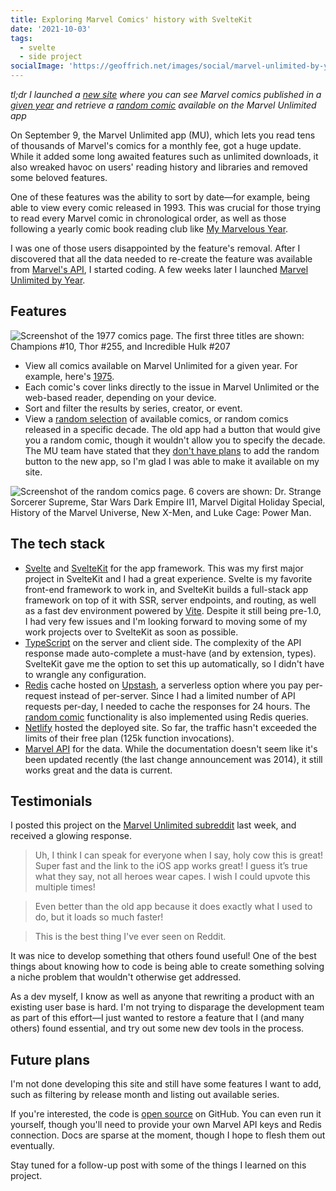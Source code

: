 ```yaml
---
title: Exploring Marvel Comics' history with SvelteKit
date: '2021-10-03'
tags:
  - svelte
  - side project
socialImage: 'https://geoffrich.net/images/social/marvel-unlimited-by-year.png'
---
```


_tl;dr I launched a [new site](https://marvel.geoffrich.net/) where you can see Marvel comics published in a [given year](https://marvel.geoffrich.net/year) and retrieve a [random comic](https://marvel.geoffrich.net/comic/random) available on the Marvel Unlimited app_

On September 9, the Marvel Unlimited app (MU), which lets you read tens of thousands of Marvel's comics for a monthly fee, got a huge update. While it added some long awaited features such as unlimited downloads, it also wreaked havoc on users' reading history and libraries and removed some beloved features.

One of these features was the ability to sort by date&mdash;for example, being able to view every comic released in 1993. This was crucial for those trying to read every Marvel comic in chronological order, as well as those following a yearly comic book reading club like [My Marvelous Year](https://www.comicbookherald.com/my-marvelous-year/).

I was one of those users disappointed by the feature's removal. After I discovered that all the data needed to re-create the feature was available from [Marvel's API](https://developer.marvel.com/), I started coding. A few weeks later I launched [Marvel Unlimited by Year](https://marvel.geoffrich.net/).

## Features

<img src="/images/marvel-unlimited-by-year/1977-comics.png" alt="Screenshot of the 1977 comics page. The first three titles are shown: Champions #10, Thor #255, and Incredible Hulk #207" title="Comics available on MU published in 1977">

- View all comics available on Marvel Unlimited for a given year. For example, here's [1975](https://marvel.geoffrich.net/year/1975).
- Each comic's cover links directly to the issue in Marvel Unlimited or the web-based reader, depending on your device.
- Sort and filter the results by series, creator, or event.
- View a [random selection](https://marvel.geoffrich.net/comic/random) of available comics, or random comics released in a specific decade. The old app had a button that would give you a random comic, though it wouldn't allow you to specify the decade. The MU team have stated that they [don't have plans](https://www.reddit.com/r/MarvelUnlimited/comments/py12lt/hi_mu_subreddit_were_the_team_behind_marvel/herewi5/) to add the random button to the new app, so I'm glad I was able to make it available on my site.

<img src="/images/marvel-unlimited-by-year/random-comics.png" alt="Screenshot of the random comics page. 6 covers are shown: Dr. Strange Sorcerer Supreme, Star Wars Dark Empire II1, Marvel Digital Holiday Special, History of the Marvel Universe, New X-Men, and Luke Cage: Power Man." title="The random comic page">

## The tech stack

- [Svelte](https://svelte.dev/) and [SvelteKit](https://kit.svelte.dev/) for the app framework. This was my first major project in SvelteKit and I had a great experience. Svelte is my favorite front-end framework to work in, and SvelteKit builds a full-stack app framework on top of it with SSR, server endpoints, and routing, as well as a fast dev environment powered by [Vite](https://vitejs.dev/). Despite it still being pre-1.0, I had very few issues and I'm looking forward to moving some of my work projects over to SvelteKit as soon as possible.
- [TypeScript](https://www.typescriptlang.org/) on the server and client side. The complexity of the API response made auto-complete a must-have (and by extension, types). SvelteKit gave me the option to set this up automatically, so I didn't have to wrangle any configuration.
- [Redis](https://redis.io/) cache hosted on [Upstash](https://upstash.com/), a serverless option where you pay per-request instead of per-server. Since I had a limited number of API requests per-day, I needed to cache the responses for 24 hours. The [random comic](https://marvel.geoffrich.net/comic/random) functionality is also implemented using Redis queries.
- [Netlify](https://www.netlify.com/) hosted the deployed site. So far, the traffic hasn't exceeded the limits of their free plan (125k function invocations).
- [Marvel API](https://developer.marvel.com/) for the data. While the documentation doesn't seem like it's been updated recently (the last change announcement was 2014), it still works great and the data is current.

## Testimonials

I posted this project on the [Marvel Unlimited subreddit](https://www.reddit.com/r/MarvelUnlimited/comments/pxe7l9/i_made_a_site_that_lets_you_browse_mu_by_release/) last week, and received a glowing response.

> Uh, I think I can speak for everyone when I say, holy cow this is great! Super fast and the link to the iOS app works great! I guess it’s true what they say, not all heroes wear capes. I wish I could upvote this multiple times!

> Even better than the old app because it does exactly what I used to do, but it loads so much faster!

> This is the best thing I've ever seen on Reddit.

It was nice to develop something that others found useful! One of the best things about knowing how to code is being able to create something solving a niche problem that wouldn't otherwise get addressed.

As a dev myself, I know as well as anyone that rewriting a product with an existing user base is hard. I'm not trying to disparage the development team as part of this effort&mdash;I just wanted to restore a feature that I (and many others) found essential, and try out some new dev tools in the process.

## Future plans

I'm not done developing this site and still have some features I want to add, such as filtering by release month and listing out available series.

If you're interested, the code is [open source](https://github.com/geoffrich/marvel-by-year) on GitHub. You can even run it yourself, though you'll need to provide your own Marvel API keys and Redis connection. Docs are sparse at the moment, though I hope to flesh them out eventually.

Stay tuned for a follow-up post with some of the things I learned on this project.

